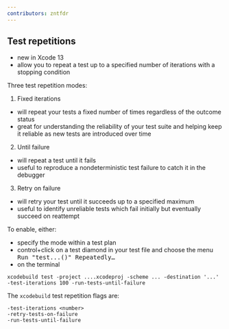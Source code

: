 ```yaml
---
contributors: zntfdr
---
```


## Test repetitions

- new in Xcode 13
- allow you to repeat a test up to a specified number of iterations with a stopping condition

Three test repetition modes:

1. Fixed iterations
  - will repeat your tests a fixed number of times regardless of the outcome status
  - great for understanding the reliability of your test suite and helping keep it reliable as new tests are introduced over time

2. Until failure
  - will repeat a test until it fails
  - useful to reproduce a nondeterministic test failure to catch it in the debugger

3. Retry on failure
  - will retry your test until it succeeds up to a specified maximum
  - useful to identify unreliable tests which fail initially but eventually succeed on reattempt

To enable, either:

- specify the mode within a test plan
- control+click on a test diamond in your test file and choose the menu <kbd>Run "test...()" Repeatedly…</kbd>
- on the terminal

```shell
xcodebuild test -project ....xcodeproj -scheme ... -destination '...' -test-iterations 100 -run-tests-until-failure
```

The `xcodebuild` test repetition flags are:

```shell
-test-iterations <number>
-retry-tests-on-failure
-run-tests-until-failure
```
